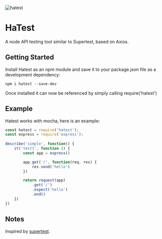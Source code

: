 ![hatest](https://ws3.sinaimg.cn/mw690/006tNc79gy1fimw78nfjnj31jg0c2417.jpg)

# HaTest

A node API testing tool similar to Supertest, based on Axios.

## Getting Started

Install Hatest as an npm module and save it to your package.json file as a development dependency:

```
npm i hatest --save-dev
```

Once installed it can now be referenced by simply calling require('hatest')

## Example

Hatest works with mocha, here is an example:

```javascript
const hatest = require('hatest');
const express = require('express');
 
describe('simple', function() {
    it('test1', function () {
        const app = express()

        app.get('/', function(req, res) {
            res.send('hello')
        })

        return request(app)
            .get('/')
            .expect('hello')
            .end()
    })
})

```

## Notes

Inspired by [supertest](https://github.com/visionmedia/supertest).

